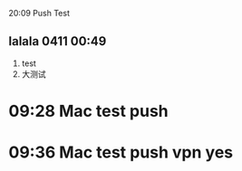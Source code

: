 20:09 Push Test

 ## lalala 0411 00:49
 1. test
 2. 大测试

# 09:28 Mac test push

# 09:36 Mac test push vpn yes

 